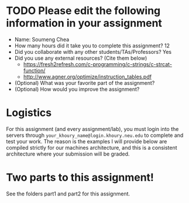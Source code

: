 # TODO Please edit the following information in your assignment

- Name: Soumeng Chea
- How many hours did it take you to complete this assignment? 12
- Did you collaborate with any other students/TAs/Professors? Yes
- Did you use any external resources? (Cite them below)
  - https://fresh2refresh.com/c-programming/c-strings/c-strcat-function/
  - http://www.agner.org/optimize/instruction_tables.pdf
- (Optional) What was your favorite part of the assignment?
- (Optional) How would you improve the assignment?

# Logistics

For this assignment (and every assignment/lab), you must login into the servers through `your_khoury_name@login.khoury.neu.edu` to complete and test your work. The reason is the examples I will provide below are compiled strictly for our machines architecture, and this is a consistent architecture where your submission will be graded.

# Two parts to this assignment!

See the folders part1 and part2 for this assignment.

